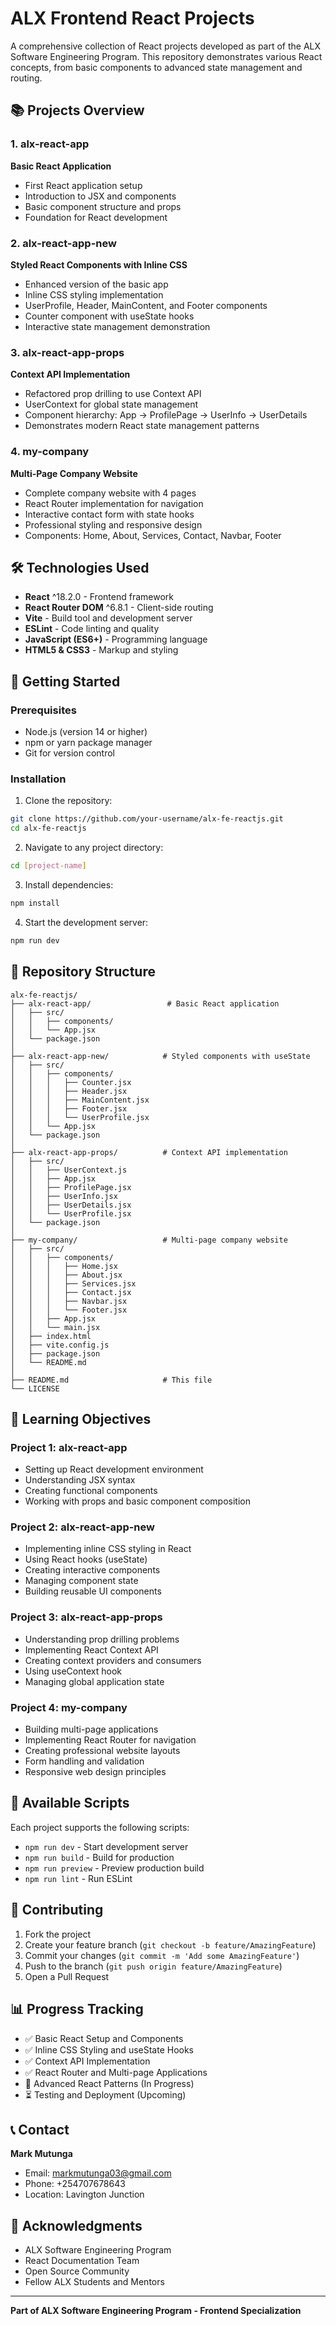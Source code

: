 # ALX Frontend React Projects

A comprehensive collection of React projects developed as part of the ALX Software Engineering Program. This repository demonstrates various React concepts, from basic components to advanced state management and routing.

## 📚 Projects Overview

### 1. alx-react-app
**Basic React Application**
- First React application setup
- Introduction to JSX and components
- Basic component structure and props
- Foundation for React development

### 2. alx-react-app-new
**Styled React Components with Inline CSS**
- Enhanced version of the basic app
- Inline CSS styling implementation
- UserProfile, Header, MainContent, and Footer components
- Counter component with useState hooks
- Interactive state management demonstration

### 3. alx-react-app-props
**Context API Implementation**
- Refactored prop drilling to use Context API
- UserContext for global state management
- Component hierarchy: App → ProfilePage → UserInfo → UserDetails
- Demonstrates modern React state management patterns

### 4. my-company
**Multi-Page Company Website**
- Complete company website with 4 pages
- React Router implementation for navigation
- Interactive contact form with state hooks
- Professional styling and responsive design
- Components: Home, About, Services, Contact, Navbar, Footer

## 🛠️ Technologies Used

- **React** ^18.2.0 - Frontend framework
- **React Router DOM** ^6.8.1 - Client-side routing
- **Vite** - Build tool and development server
- **ESLint** - Code linting and quality
- **JavaScript (ES6+)** - Programming language
- **HTML5 & CSS3** - Markup and styling

## 🚀 Getting Started

### Prerequisites
- Node.js (version 14 or higher)
- npm or yarn package manager
- Git for version control

### Installation

1. Clone the repository:
```bash
git clone https://github.com/your-username/alx-fe-reactjs.git
cd alx-fe-reactjs
```

2. Navigate to any project directory:
```bash
cd [project-name]
```

3. Install dependencies:
```bash
npm install
```

4. Start the development server:
```bash
npm run dev
```

## 📁 Repository Structure

```
alx-fe-reactjs/
├── alx-react-app/                 # Basic React application
│   ├── src/
│   │   ├── components/
│   │   └── App.jsx
│   └── package.json
│
├── alx-react-app-new/            # Styled components with useState
│   ├── src/
│   │   ├── components/
│   │   │   ├── Counter.jsx
│   │   │   ├── Header.jsx
│   │   │   ├── MainContent.jsx
│   │   │   ├── Footer.jsx
│   │   │   └── UserProfile.jsx
│   │   └── App.jsx
│   └── package.json
│
├── alx-react-app-props/          # Context API implementation
│   ├── src/
│   │   ├── UserContext.js
│   │   ├── App.jsx
│   │   ├── ProfilePage.jsx
│   │   ├── UserInfo.jsx
│   │   ├── UserDetails.jsx
│   │   └── UserProfile.jsx
│   └── package.json
│
├── my-company/                   # Multi-page company website
│   ├── src/
│   │   ├── components/
│   │   │   ├── Home.jsx
│   │   │   ├── About.jsx
│   │   │   ├── Services.jsx
│   │   │   ├── Contact.jsx
│   │   │   ├── Navbar.jsx
│   │   │   └── Footer.jsx
│   │   ├── App.jsx
│   │   └── main.jsx
│   ├── index.html
│   ├── vite.config.js
│   ├── package.json
│   └── README.md
│
├── README.md                     # This file
└── LICENSE
```

## 🎯 Learning Objectives

### Project 1: alx-react-app
- Setting up React development environment
- Understanding JSX syntax
- Creating functional components
- Working with props and basic component composition

### Project 2: alx-react-app-new
- Implementing inline CSS styling in React
- Using React hooks (useState)
- Creating interactive components
- Managing component state
- Building reusable UI components

### Project 3: alx-react-app-props
- Understanding prop drilling problems
- Implementing React Context API
- Creating context providers and consumers
- Using useContext hook
- Managing global application state

### Project 4: my-company
- Building multi-page applications
- Implementing React Router for navigation
- Creating professional website layouts
- Form handling and validation
- Responsive web design principles

## 🚀 Available Scripts

Each project supports the following scripts:

- `npm run dev` - Start development server
- `npm run build` - Build for production
- `npm run preview` - Preview production build
- `npm run lint` - Run ESLint

## 🤝 Contributing

1. Fork the project
2. Create your feature branch (`git checkout -b feature/AmazingFeature`)
3. Commit your changes (`git commit -m 'Add some AmazingFeature'`)
4. Push to the branch (`git push origin feature/AmazingFeature`)
5. Open a Pull Request

## 📊 Progress Tracking

- ✅ Basic React Setup and Components
- ✅ Inline CSS Styling and useState Hooks
- ✅ Context API Implementation
- ✅ React Router and Multi-page Applications
- 🔄 Advanced React Patterns (In Progress)
- ⏳ Testing and Deployment (Upcoming)

## 📞 Contact

**Mark Mutunga**
- Email: markmutunga03@gmail.com
- Phone: +254707678643
- Location: Lavington Junction

## 🙏 Acknowledgments

- ALX Software Engineering Program
- React Documentation Team
- Open Source Community
- Fellow ALX Students and Mentors

---

**Part of ALX Software Engineering Program - Frontend Specialization**

